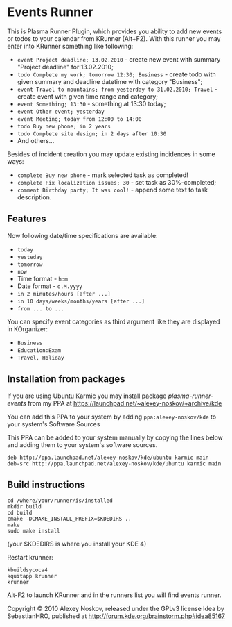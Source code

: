 Events Runner
=============

This is Plasma Runner Plugin, which provides you ability to add new events or todos to your calendar from KRunner (Alt+F2). With this runner you may enter into KRunner something like following:

* `event Project deadline; 13.02.2010` - create new event with summary "Project deadline" for 13.02.2010;
* `todo Complete my work; tomorrow 12:30; Business` - create todo with given summary and deadline datetime with category "Business";
* `event Travel to mountains; from yesterday to 31.02.2010; Travel` - create event with given time range and category;
* `event Something; 13:30` - something at 13:30 today;
* `event Other event; yesterday`
* `event Meeting; today from 12:00 to 14:00`
* `todo Buy new phone; in 2 years`
* `todo Complete site design; in 2 days after 10:30`
* And others...

Besides of incident creation you may update existing incidences in some ways:
* `complete Buy new phone` - mark selected task as completed!
* `complete Fix localization issues; 30` - set task as 30%-completed;
* `comment Birthday party; It was cool!` - append some text to task description.

Features
--------

Now following date/time specifications are available:

* `today`
* `yesteday`
* `tomorrow`
* `now`
* Time format - `h:m`
* Date format - `d.M.yyyy`
* `in 2 minutes/hours [after ...]`
* `in 10 days/weeks/months/years [after ...]`
* `from ... to ...`

You can specify event categories as third argument like they are displayed in KOrganizer:

* `Business`
* `Education:Exam`
* `Travel, Holiday`

Installation from packages
--------------------------

If you are using Ubuntu Karmic you may install package *plasma-runner-events* from my PPA at https://launchpad.net/~alexey-noskov/+archive/kde

You can add this PPA to your system by adding `ppa:alexey-noskov/kde` to your system's Software Sources

This PPA can be added to your system manually by copying the lines below and adding them to your system's software sources.

    deb http://ppa.launchpad.net/alexey-noskov/kde/ubuntu karmic main 
    deb-src http://ppa.launchpad.net/alexey-noskov/kde/ubuntu karmic main 

Build instructions
------------------

    cd /where/your/runner/is/installed
    mkdir build
    cd build
    cmake -DCMAKE_INSTALL_PREFIX=$KDEDIRS .. 
    make 
    sudo make install

(your $KDEDIRS is where you install your KDE 4)

Restart krunner:

    kbuildsycoca4
    kquitapp krunner
    krunner

Alt-F2 to launch KRunner and in the runners list you will find events runner.

Copyright © 2010 Alexey Noskov, released under the GPLv3 license 
Idea by SebastianHRO, published at http://forum.kde.org/brainstorm.php#idea85167
